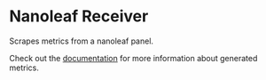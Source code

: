 # Nanoleaf Receiver

Scrapes metrics from a nanoleaf panel.

Check out the [documentation](./documentation.md) for more information about generated metrics.
